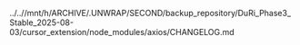 ../..//mnt/h/ARCHIVE/.UNWRAP/SECOND/backup_repository/DuRi_Phase3_Stable_2025-08-03/cursor_extension/node_modules/axios/CHANGELOG.md
